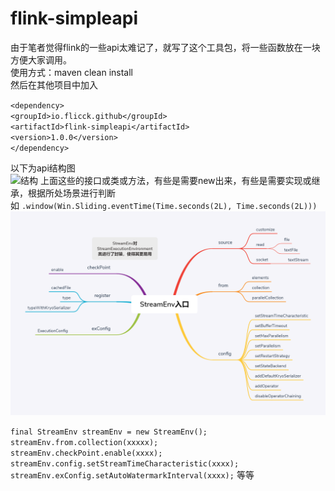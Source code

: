 # flink-simpleapi
由于笔者觉得flink的一些api太难记了，就写了这个工具包，将一些函数放在一块方便大家调用。  
使用方式：maven clean install  
然后在其他项目中加入  
 
`<dependency>`  
`<groupId>io.flicck.github</groupId>`  
`<artifactId>flink-simpleapi</artifactId>`  
`<version>1.0.0</version>`  
`</dependency>`  

以下为api结构图  
![结构](https://github.com/flicck/flink-simpleapi/blob/master/src/main/resources/gather%E5%8C%85%E4%B8%8B.png)
上面这些的接口或类或方法，有些是需要new出来，有些是需要实现或继承，根据所处场景进行判断  
如 `.window(Win.Sliding.eventTime(Time.seconds(2L), Time.seconds(2L)))`
![结构](https://github.com/flicck/flink-simpleapi/blob/master/src/main/resources/StreamEnv%E5%85%A5%E5%8F%A3.png)  


`final StreamEnv streamEnv = new StreamEnv();`  
      `streamEnv.from.collection(xxxxx);`  
      `streamEnv.checkPoint.enable(xxxx);`  
        `streamEnv.config.setStreamTimeCharacteristic(xxxx);`  
        `streamEnv.exConfig.setAutoWatermarkInterval(xxxx);` 等等
